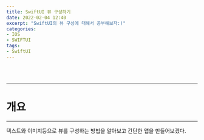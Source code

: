```yaml
---
title: SwiftUI 뷰 구성하기
date: 2022-02-04 12:40
excerpt: "SwiftUI의 뷰 구성에 대해서 공부해보자:)"
categories:
- IOS
- SWIFTUI
tags:
- SwiftUI
---
```



<br />
<br />

---

# 개요

---

텍스트와 이미지등으로 뷰를 구성하는 방법을 알아보고 간단한 앱을 만들어보겠다.


